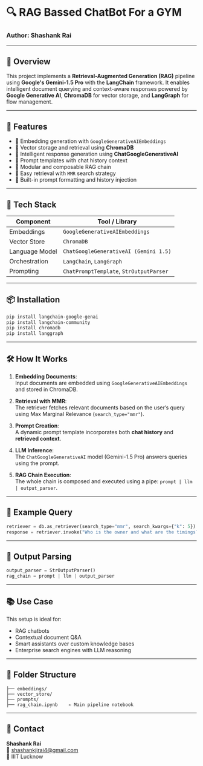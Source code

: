 
# 🔍 RAG Bassed ChatBot For a GYM

### Author: **Shashank Rai**

---

## 📌 Overview

This project implements a **Retrieval-Augmented Generation (RAG)** pipeline using **Google's Gemini-1.5 Pro** with the **LangChain** framework. It enables intelligent document querying and context-aware responses powered by **Google Generative AI**, **ChromaDB** for vector storage, and **LangGraph** for flow management.

---

## 🚀 Features

- 🔹 Embedding generation with `GoogleGenerativeAIEmbeddings`
- 🔹 Vector storage and retrieval using **ChromaDB**
- 🔹 Intelligent response generation using **ChatGoogleGenerativeAI**
- 🔹 Prompt templates with chat history context
- 🔹 Modular and composable RAG chain
- 🔹 Easy retrieval with `MMR` search strategy
- 🔹 Built-in prompt formatting and history injection

---

## 🧠 Tech Stack

| Component     | Tool / Library                        |
|---------------|----------------------------------------|
| Embeddings    | `GoogleGenerativeAIEmbeddings`         |
| Vector Store  | `ChromaDB`                             |
| Language Model| `ChatGoogleGenerativeAI (Gemini 1.5)`  |
| Orchestration | `LangChain`, `LangGraph`               |
| Prompting     | `ChatPromptTemplate`, `StrOutputParser`|

---

## 📦 Installation

```bash
pip install langchain-google-genai
pip install langchain-community
pip install chromadb
pip install langgraph
```

---

## 🛠️ How It Works

1. **Embedding Documents**:  
   Input documents are embedded using `GoogleGenerativeAIEmbeddings` and stored in ChromaDB.

2. **Retrieval with MMR**:  
   The retriever fetches relevant documents based on the user’s query using Max Marginal Relevance (`search_type="mmr"`).

3. **Prompt Creation**:  
   A dynamic prompt template incorporates both **chat history** and **retrieved context**.

4. **LLM Inference**:  
   The `ChatGoogleGenerativeAI` model (Gemini-1.5 Pro) answers queries using the prompt.

5. **RAG Chain Execution**:  
   The whole chain is composed and executed using a pipe: `prompt | llm | output_parser`.

---

## 📄 Example Query

```python
retriever = db.as_retriever(search_type="mmr", search_kwargs={"k": 5})
response = retriever.invoke("Who is the owner and what are the timings?")
```

---

## 🧪 Output Parsing

```python
output_parser = StrOutputParser()
rag_chain = prompt | llm | output_parser
```

---

## 📚 Use Case

This setup is ideal for:

- RAG chatbots
- Contextual document Q&A
- Smart assistants over custom knowledge bases
- Enterprise search engines with LLM reasoning

---

## 📁 Folder Structure

```
├── embeddings/
├── vector_store/
├── prompts/
├── rag_chain.ipynb    ← Main pipeline notebook
```

---

## 🤝 Contact

**Shashank Rai**  
📧 shashankjirai4@gmail.com  
🔗 IIIT Lucknow